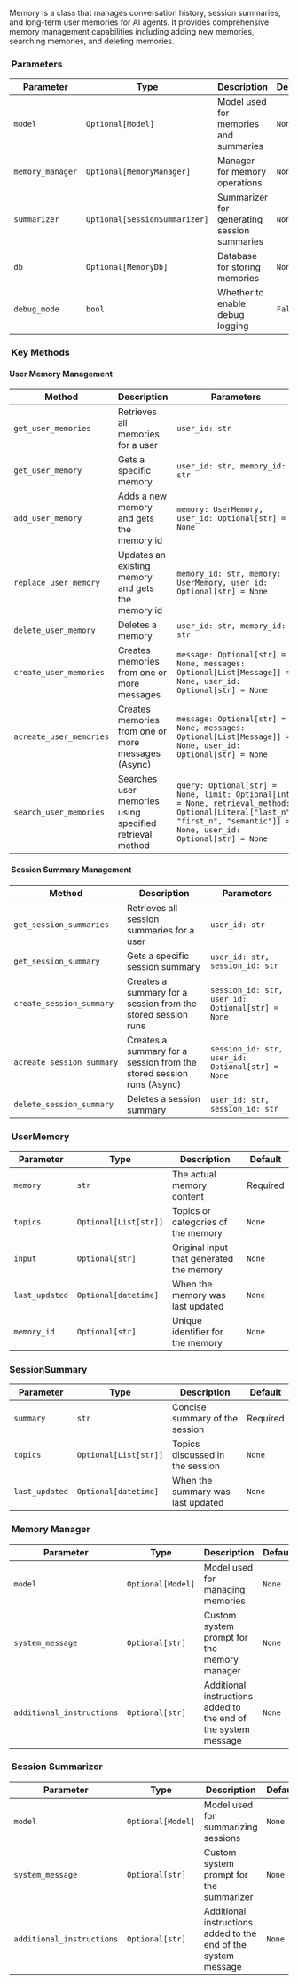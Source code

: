 Memory is a class that manages conversation history, session summaries, and long-term user memories for AI agents. It provides comprehensive memory management capabilities including adding new memories, searching memories, and deleting memories.

### [​](#parameters) Parameters

| Parameter | Type | Description | Default |
| --- | --- | --- | --- |
| `model` | `Optional[Model]` | Model used for memories and summaries | `None` |
| `memory_manager` | `Optional[MemoryManager]` | Manager for memory operations | `None` |
| `summarizer` | `Optional[SessionSummarizer]` | Summarizer for generating session summaries | `None` |
| `db` | `Optional[MemoryDb]` | Database for storing memories | `None` |
| `debug_mode` | `bool` | Whether to enable debug logging | `False` |

### [​](#key-methods) Key Methods

#### [​](#user-memory-management) User Memory Management

| Method | Description | Parameters | Returns |
| --- | --- | --- | --- |
| `get_user_memories` | Retrieves all memories for a user | `user_id: str` | `List[UserMemory]` |
| `get_user_memory` | Gets a specific memory | `user_id: str, memory_id: str` | `UserMemory` |
| `add_user_memory` | Adds a new memory and gets the memory id | `memory: UserMemory, user_id: Optional[str] = None` | `str` |
| `replace_user_memory` | Updates an existing memory and gets the memory id | `memory_id: str, memory: UserMemory, user_id: Optional[str] = None` | `str` |
| `delete_user_memory` | Deletes a memory | `user_id: str, memory_id: str` | `None` |
| `create_user_memories` | Creates memories from one or more messages | `message: Optional[str] = None, messages: Optional[List[Message]] = None, user_id: Optional[str] = None` | `str` |
| `acreate_user_memories` | Creates memories from one or more messages (Async) | `message: Optional[str] = None, messages: Optional[List[Message]] = None, user_id: Optional[str] = None` | `str` |
| `search_user_memories` | Searches user memories using specified retrieval method | `query: Optional[str] = None, limit: Optional[int] = None, retrieval_method: Optional[Literal["last_n", "first_n", "semantic"]] = None, user_id: Optional[str] = None` | `List[UserMemory]` |

#### [​](#session-summary-management) Session Summary Management

| Method | Description | Parameters |
| --- | --- | --- |
| `get_session_summaries` | Retrieves all session summaries for a user | `user_id: str` |
| `get_session_summary` | Gets a specific session summary | `user_id: str, session_id: str` |
| `create_session_summary` | Creates a summary for a session from the stored session runs | `session_id: str, user_id: Optional[str] = None` |
| `acreate_session_summary` | Creates a summary for a session from the stored session runs (Async) | `session_id: str, user_id: Optional[str] = None` |
| `delete_session_summary` | Deletes a session summary | `user_id: str, session_id: str` |

### [​](#usermemory) UserMemory

| Parameter | Type | Description | Default |
| --- | --- | --- | --- |
| `memory` | `str` | The actual memory content | Required |
| `topics` | `Optional[List[str]]` | Topics or categories of the memory | `None` |
| `input` | `Optional[str]` | Original input that generated the memory | `None` |
| `last_updated` | `Optional[datetime]` | When the memory was last updated | `None` |
| `memory_id` | `Optional[str]` | Unique identifier for the memory | `None` |

### [​](#sessionsummary) SessionSummary

| Parameter | Type | Description | Default |
| --- | --- | --- | --- |
| `summary` | `str` | Concise summary of the session | Required |
| `topics` | `Optional[List[str]]` | Topics discussed in the session | `None` |
| `last_updated` | `Optional[datetime]` | When the summary was last updated | `None` |

### [​](#memory-manager) Memory Manager

| Parameter | Type | Description | Default |
| --- | --- | --- | --- |
| `model` | `Optional[Model]` | Model used for managing memories | `None` |
| `system_message` | `Optional[str]` | Custom system prompt for the memory manager | `None` |
| `additional_instructions` | `Optional[str]` | Additional instructions added to the end of the system message | `None` |

### [​](#session-summarizer) Session Summarizer

| Parameter | Type | Description | Default |
| --- | --- | --- | --- |
| `model` | `Optional[Model]` | Model used for summarizing sessions | `None` |
| `system_message` | `Optional[str]` | Custom system prompt for the summarizer | `None` |
| `additional_instructions` | `Optional[str]` | Additional instructions added to the end of the system message | `None` |